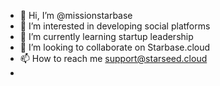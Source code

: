 - 👋 Hi, I’m @missionstarbase
- 👀 I’m interested in developing social platforms
- 🌱 I’m currently learning startup leadership
- 💞️ I’m looking to collaborate on Starbase.cloud
- 📫 How to reach me support@starseed.cloud
- 
